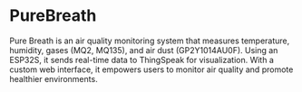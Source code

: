 # PureBreath
Pure Breath is an air quality monitoring system that measures temperature, humidity, gases (MQ2, MQ135), and air dust (GP2Y1014AU0F). Using an ESP32S, it sends real-time data to ThingSpeak for visualization. With a custom web interface, it empowers users to monitor air quality and promote healthier environments.
